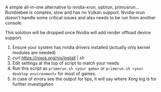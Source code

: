 A simple all-in-one alternative to nvidia-xrun, optirun, primusrun... Bumblebee is complex, slow and has no Vulkan support. Nvidia-xrun doesn't handle some critical issues and also needs to be run from another console.

This solution will be dropped once Nvidia will add render offload device support.

1. Ensure your system has nvidia drivers installed (actually only kernel modules are needed)
2. curl https://nixos.org/nix/install | sh
3. Edit settings at the top of script to match your needs
4. Run this script as `primerun.sh <your game>` or `primerun.sh <your desktop environment>` for most of games.
5. In case of errors see the output for tips, it will say where Xorg log is for further investigation
